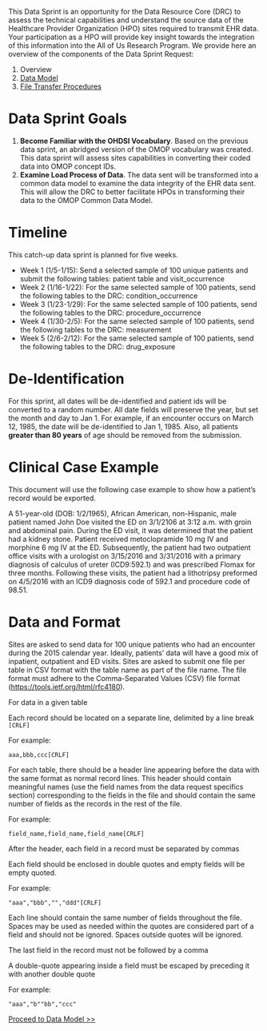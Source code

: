 ---
---

This Data Sprint is an opportunity for the Data Resource Core (DRC) to assess the technical capabilities and understand the source data of the Healthcare Provider Organization (HPO) sites required to transmit EHR data. Your participation as a HPO will provide key insight towards the integration of this information into the All of Us Research Program. We provide here an overview of the components of the Data Sprint Request:

 1. Overview
 1. [Data Model](data_model.md)
 1. [File Transfer Procedures](file_transfer_procedures.md)

# Data Sprint Goals

 1.  **Become Familiar with the OHDSI Vocabulary**. Based on the previous data sprint, an abridged version of the OMOP vocabulary was created. This data sprint will assess sites capabilities in converting their coded data into OMOP concept IDs.
 1.  **Examine Load Process of Data**. The data sent will be transformed into a common data model to examine the data integrity of the EHR data sent. This will allow the DRC to better facilitate HPOs in transforming their data to the OMOP Common Data Model.

# Timeline

This catch-up data sprint is planned for five weeks.

 * Week 1 (1/5-1/15): Send a selected sample of 100 unique patients and submit the following tables: patient table and visit\_occurrence
 * Week 2 (1/16-1/22): For the same selected sample of 100 patients, send the following tables to the DRC: condition\_occurrence
 * Week 3 (1/23-1/29): For the same selected sample of 100 patients, send the following tables to the DRC: procedure\_occurrence
 * Week 4 (1/30-2/5): For the same selected sample of 100 patients, send the following tables to the DRC: measurement
 * Week 5 (2/6-2/12): For the same selected sample of 100 patients, send the following tables to the DRC: drug\_exposure

# De-Identification

For this sprint, all dates will be de-identified and patient ids will be converted to a random number. All date fields will preserve the year, but set the month and day to Jan 1. For example, if an encounter occurs on March 12, 1985, the date will be de-identified to Jan 1, 1985. Also, all patients **greater than 80 years** of age should be removed from the submission.

# Clinical Case Example

This document will use the following case example to show how a patient’s record would be exported.

A 51-year-old (DOB: 1/2/1965), African American, non-Hispanic, male patient named John Doe visited the ED on 3/1/2106 at 3:12 a.m. with groin and abdominal pain. During the ED visit, it was determined that the patient had a kidney stone. Patient received metoclopramide 10 mg IV and morphine 6 mg IV at the ED. Subsequently, the patient had two outpatient office visits with a urologist on 3/15/2016 and 3/31/2016 with a primary diagnosis of calculus of ureter (ICD9:592.1) and was prescribed Flomax for three months. Following these visits, the patient had a lithotripsy preformed on 4/5/2016 with an ICD9 diagnosis code of 592.1 and procedure code of 98.51.

# Data and Format

Sites are asked to send data for 100 unique patients who had an encounter during the 2015 calendar year. Ideally, patients’ data will have a good mix of inpatient, outpatient and ED visits. Sites are asked to submit one file per table in CSV format with the table name as part of the file name. The file format must adhere to the Comma-Separated Values (CSV) file format (<https://tools.ietf.org/html/rfc4180>).

For data in a given table

Each record should be located on a separate line, delimited by a line break `[CRLF]`

For example:

    aaa,bbb,ccc[CRLF]

For each table, there should be a header line appearing before the data with the same format as normal record lines. This header should contain meaningful names (use the field names from the data request specifics section) corresponding to the fields in the file and should contain the same number of fields as the records in the rest of the file.

For example:

    field_name,field_name,field_name[CRLF]

After the header, each field in a record must be separated by commas

Each field should be enclosed in double quotes and empty fields will be empty quoted.

For example:

    "aaa","bbb","","ddd"[CRLF]

Each line should contain the same number of fields throughout the file. Spaces may be used as needed within the quotes are considered part of a field and should not be ignored. Spaces outside quotes will be ignored.

The last field in the record must not be followed by a comma

A double-quote appearing inside a field must be escaped by preceding it with another double quote

For example:

    "aaa","b""bb","ccc"

[Proceed to Data Model >>](data_model.md)